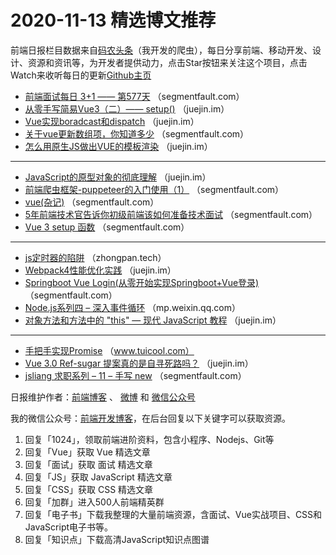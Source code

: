 # 2020-11-13 精选博文推荐

前端日报栏目数据来自[码农头条](https://toutiao.qdkfweb.cn/)（我开发的爬虫），每日分享前端、移动开发、设计、资源和资讯等，为开发者提供动力，点击Star按钮来关注这个项目，点击Watch来收听每日的更新[Github主页](https://github.com/kujian/frontendDaily)
* [前端面试每日 3+1 —— 第577天](https://segmentfault.com/a/1190000038154049) （segmentfault.com）
* [从零手写简易Vue3（二）—— setup()](https://juejin.im/post/6894182826913202189) （juejin.im）
* [Vue实现boradcast和dispatch](https://juejin.im/post/6894171975913537549) （juejin.im）
* [关于vue更新数组项，你知道多少](https://segmentfault.com/a/1190000038142224) （segmentfault.com）
* [怎么用原生JS做出VUE的模板渲染](https://juejin.im/post/6894163710798118926) （juejin.im）

***
* [JavaScript的原型对象的彻底理解](https://juejin.im/post/6894157108904722439) （juejin.im）
* [前端爬虫框架-puppeteer的入门使用（1）](https://segmentfault.com/a/1190000038151314) （segmentfault.com）
* [vue(杂记)](https://segmentfault.com/a/1190000038150349) （segmentfault.com）
* [5年前端技术官告诉你初级前端该如何准备技术面试](https://segmentfault.com/a/1190000038150089) （segmentfault.com）
* [Vue 3 setup 函数](https://segmentfault.com/a/1190000038152188) （segmentfault.com）

***
* [js定时器的陷阱](https://zhongpan.tech/2020/11/12/041-the-trap-of-js-timer/) （zhongpan.tech）
* [Webpack4性能优化实践](https://juejin.im/post/6894191135896535053) （juejin.im）
* [Springboot Vue Login(从零开始实现Springboot+Vue登录)](https://segmentfault.com/a/1190000038150678) （segmentfault.com）
* [Node.js系列四 &#8211; 深入事件循环](https://mp.weixin.qq.com/s?__biz=Mzg5MDAzNzkwNA==&mid=2247484402&idx=1&sn=f607db38665383e81062d1bb50f27dad) （mp.weixin.qq.com）
* [对象方法和方法中的 &quot;this&quot; — 现代 JavaScript 教程](https://juejin.im/post/6894125998070038536) （juejin.im）

***
* [手把手实现Promise](http://www.tuicool.com/articles/hit/jMFzUnY) （www.tuicool.com）
* [Vue 3.0 Ref-sugar 提案真的是自寻死路吗？](https://juejin.im/post/6894175515515551752) （juejin.im）
* [jsliang 求职系列 &#8211; 11 &#8211; 手写 new](https://segmentfault.com/a/1190000038148314) （segmentfault.com）

日报维护作者：[前端博客](https://qdkfweb.cn/) 、 [微博](http://weibo.com/kujian) 和 [微信公众号](https://open.weixin.qq.com/qr/code?username=caibaojian_com)

我的微信公众号：[前端开发博客](https://open.weixin.qq.com/qr/code?username=caibaojian_com)，在后台回复以下关键字可以获取资源。

1. 回复「1024」，领取前端进阶资料，包含小程序、Nodejs、Git等
2. 回复「Vue」获取 Vue 精选文章
3. 回复「面试」获取 面试 精选文章
4. 回复「JS」获取 JavaScript 精选文章
5. 回复「CSS」获取 CSS 精选文章
6. 回复「加群」进入500人前端精英群
7. 回复「电子书」下载我整理的大量前端资源，含面试、Vue实战项目、CSS和JavaScript电子书等。
8. 回复「知识点」下载高清JavaScript知识点图谱